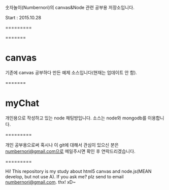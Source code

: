 
숫자놀이(Numbernori)의 canvas&Node 관련 공부용 저장소입니다.

Start : 2015.10.28

=========

=======
# canvas
기존에 canvas 공부하다 만든 예제 소스입니다(현재는 업데이트 안 함).

=======
# myChat
개인용으로 작성하고 있는 node 채팅방입니다. 소스는 node와 mongodb를 이용합니다.

=========

개인 공부용으로써 혹시나 이 git에 대해서 관심이 있으신 분은
numbernori@gmail.com으로 메일주시면 확인 후 연락드리겠습니다.

=========

Hi!
This repository is my study about html5 canvas and node.js(MEAN develop, but not use A).
If you ask me?
plz send to email numbernori@gmail.com.
thx! xD~
